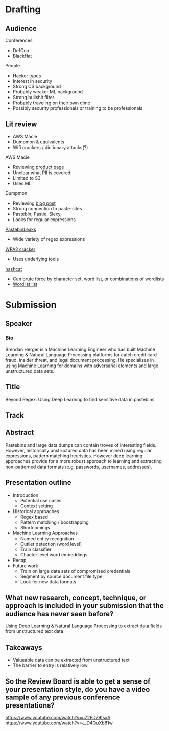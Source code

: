 # Drafting

## Audience

Conferences

 - DefCon
 - BlackHat

People

 - Hacker types
 - Interest in security
 - Strong CS background
 - Probably weaker ML background
 - Strong bullshit filter
 - Probably traveling on their own dime
 - Possibly security professionals or training to be professionals

## Lit review

 - AWS Macie
 - Dumpmon & equivalents
 - Wifi crackers / dictionary attacks(?)

AWS Macie

 - Reviewing [product page](https://aws.amazon.com/macie/)
 - Unclear what PII is covered
 - Limited to S3
 - Uses ML

Dumpmon

 - Reviewing [blog post](http://raidersec.blogspot.com/2013/03/introducing-dumpmon-twitter-bot-that.html)
 - Strong connection to paste-sites
  - Pastebin, Pastie, Slexy, 
 - Looks for regular expressions

[PastebinLeaks](https://twitter.com/PastebinLeaks)

 - Wide variety of regex expressions

[WPA2 cracker](https://github.com/brannondorsey/wifi-cracking)

 - Uses underlying tools

[hashcat](https://github.com/hashcat/hashcat)

 - Can brute force by character set, word list, or combinations of wordlists
 - [Wordlist list](https://hashcat.net/forum/thread-1236.html)

# Submission

## Speaker

### Bio

Brendan Herger is a Machine Learning Engineer who has built Machine Learning & Natural Language Processing platforms for catch credit card fraud, insider threat, and legal document processing. He specializes in using Machine Learning for domains with adversarial elements and large unstructured data sets.

## Title

Beyond Regex: Using Deep Learning to find sensitive data in pastebins

## Track

## Abstract

Pastebins and large data dumps can contain troves of interesting fields. However, historically unstructured data has been mined using regular expressions, pattern matching heuristics. However deep learning approaches provide for a more robust approach to learning and extracting non-patterned data formats (e.g. passwords, usernames, addresses). 

## Presentation outline

 - Introduction 
   - Potential use cases
   - Context setting
 - Historical approaches
   - Regex based
   - Pattern matching / boostrapping
   - Shortcomings
 - Machine Learning Approaches
   - Named entity recognition
   - Outlier detection (word level)
   - Train classifier
   - Chacter level word embeddings
 - Recap
 - Future work
   - Train on large data sets of compromised credentials
   - Segment by source document file type
   - Look for new data formats

## What new research, concept, technique, or approach is included in your submission that the audience has never seen before?

Using Deep Learning & Natural Language Processing to extract data fields from unstructured text data

## Takeaways

 - Valueable data can be extracted from unstructured text
 - The barrier to entry is relatively low

## So the Review Board is able to get a sense of your presentation style, do you have a video sample of any previous conference presentations?

https://www.youtube.com/watch?v=u72FD79tsxA
https://www.youtube.com/watch?v=J_D4QuXb81w
